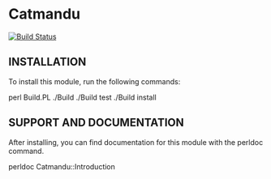 Catmandu
========

[![Build Status](https://travis-ci.org/[vpeil]/[Catmandu].png)](https://travis-ci.org/[vpeil]/[Catmandu])

## INSTALLATION

To install this module, run the following commands:

  perl Build.PL
	./Build
	./Build test
	./Build install

## SUPPORT AND DOCUMENTATION

After installing, you can find documentation for this module with the
perldoc command.

  perldoc Catmandu::Introduction


